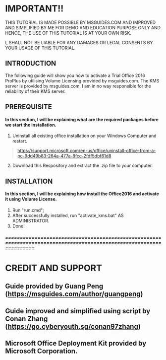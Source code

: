 # IMPORTANT!!

THIS TUTORIAL IS MADE POSSIBLE BY MSGUIDES.COM AND IMPROVED AND SIMPLIFIED BY ME FOR DEMO AND EDUCATION PURPOSE ONLY AND HENCE, THE USE OF THIS TUTORIAL IS AT YOUR OWN RISK. 

I, SHALL NOT BE LIABLE FOR ANY DAMAGES OR LEGAL CONSENTS BY YOUR USAGE OF THIS TUTORIAL.

## INTRODUCTION

The following guide will show you how to activate a Trial Office 2016 ProPlus by utilising Volume Licensing provided by msguides.com. 
The KMS server is provided by msguides.com, I am in no way responsible for the reliability of their KMS server.

## PREREQUISITE

#### In this section, I will be explaining what are the required packages before we start the installation.
1. Uninstall all existing office installation on your Windows Computer and restart.
> https://support.microsoft.com/en-us/office/uninstall-office-from-a-pc-9dd49b83-264a-477a-8fcc-2fdf5dbf61d8
2. Download this Respository and extract the .zip file to your computer.


## INSTALLATION

#### In this section, I will be explaining how install the Office2016 and activate it using Volume License.

1. Run "run.cmd";
2. After successfully installed, run "activate_kms.bat" AS ADMINISTRATOR.
3. Done!

##### ====================================================================================================================

# CREDIT AND SUPPORT

## Guide provided by Guang Peng (https://msguides.com/author/guangpeng)
## Guide improved and simplified using script by Conan Zhang (https://go.cyberyouth.sg/conan97zhang)
## Microsoft Office Deployment Kit provided by Microsoft Corporation.
